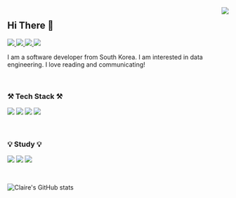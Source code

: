 <div align="right">
<img src="https://komarev.com/ghpvc/?username=jungclaire&&style=flat-square" align="right" />
</div>

<h2> Hi There 👋 </h2>
<div>
<p align="left">
    <a href="mailto:dev.jungclaire@gmail.com">
        <img src="https://img.shields.io/badge/Gmail-d14836?style=flat-square&logo=Gmail&logoColor=white&link=mailto:jungclaire9405@gmail.com">
    <a href="https://www.facebook.com/seunghee.jung.claire/">
        <img src="https://img.shields.io/badge/facebook-1877f2?style=flat-square&logo=facebook&logoColor=white&link=https://www.facebook.com/seunghee.jung.claire">
    <a href="https://www.linkedin.com/in/seunghee-jung-claire/">
        <img src="https://img.shields.io/badge/-LinkedIn-blue?style=flat-square&logo=Linkedin&logoColor=white&link=https://www.linkedin.com/in/seunghee-jung-claire/">
    <a href="https://velog.io/@jungclaire/">
        <img src="http://img.shields.io/badge/-Tech%20blog-black?style=flat-square&logo=github&link=https://velog.io/@jungclaire">
    </a>
</p>
</div>

<p> I am a software developer from South Korea. I am interested in data engineering. I love reading and communicating! </p>
<br/>

<div>
<h3 align="left">⚒️ Tech Stack ⚒️</h3>
<p align="left">
    <img src="https://img.shields.io/badge/Java-palegoldenrod?style=flat-square&logo=Java&logoColor=red"/>
    <img src="https://img.shields.io/badge/Spring-white?style=flat-square&logo=Spring&logoColor=white&color=6DB33F"/>
    <img src="https://img.shields.io/badge/Python-blue?style=flat-square&logo=Python&logoColor=white"/>
    <img src="https://img.shields.io/badge/-MongoDB-white?style=flat-square&logo=MongoDB&logoColor=white&color=47A248"/>
</p>
</div>
<br/>
        
<div>
<h3 align="left">💡 Study 💡</h3>
<p align="left">
    <img src="https://img.shields.io/badge/Docker-2496ED?style=flat-square&logo=Docker&logoColor=white"/>
    <img src="https://img.shields.io/badge/Graphql-E10098?style=flat-square&logo=Graphql&logoColor=white"/>
    <img src="https://img.shields.io/badge/Angular-DD0031?style=flat-square&logo=Angular&logoColor=white"/>
</p>
</div>
<br/>

![Claire's GitHub stats](https://github-readme-stats.vercel.app/api?username=jungclaire)
